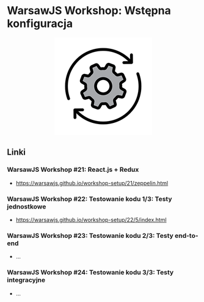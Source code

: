 # WarsawJS Workshop: Wstępna konfiguracja

<p align="center">
    <img src="assets/logo.png" alt="Settings"/>
</p>

## Linki

### WarsawJS Workshop #21: React.js + Redux

* <https://warsawjs.github.io/workshop-setup/21/zeppelin.html>

### WarsawJS Workshop #22: Testowanie kodu 1/3: Testy jednostkowe

* <https://warsawjs.github.io/workshop-setup/22/5/index.html>

### WarsawJS Workshop #23: Testowanie kodu 2/3: Testy end-to-end

* ...

### WarsawJS Workshop #24: Testowanie kodu 3/3: Testy integracyjne

* ...
